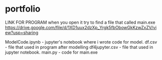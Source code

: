 # portfolio
LINK FOR PROGRAM 
when you open it try to find a file that called main.exe
https://drive.google.com/file/d/1XD1uux2dzXp_Yrgk5fbObowGkKzwZxZV/view?usp=sharing 

ModelCode.ipynb - jupyter's notebook where i wrote code for model.
df.csv - file that used in program after modelling
df4jupyter.csv - file that used in jupyter notebook.
main.py - code for main.exe
